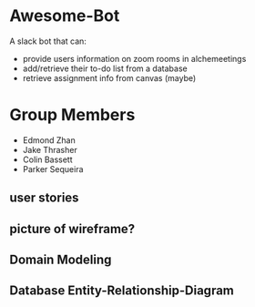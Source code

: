 # Awesome-Bot
A slack bot that can:
  - provide users information on zoom rooms in alchemeetings
  - add/retrieve their to-do list from a database
  - retrieve assignment info from canvas (maybe)


# Group Members
  - Edmond Zhan
  - Jake Thrasher
  - Colin Bassett
  - Parker Sequeira
  
## user stories

## picture of wireframe?

## Domain Modeling

## Database Entity-Relationship-Diagram
